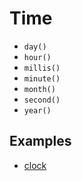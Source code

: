# Time

- `day()`
- `hour()`
- `millis()`
- `minute()`
- `month()`
- `second()`
- `year()`
  
## Examples

- [clock](https://github.com/charming-art/charming/blob/master/tests/test_time.py)